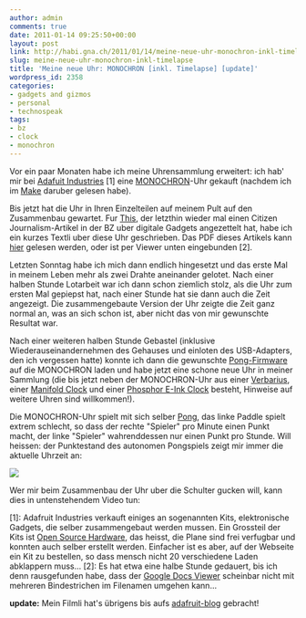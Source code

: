```yaml
---
author: admin
comments: true
date: 2011-01-14 09:25:50+00:00
layout: post
link: http://habi.gna.ch/2011/01/14/meine-neue-uhr-monochron-inkl-timelapse/
slug: meine-neue-uhr-monochron-inkl-timelapse
title: 'Meine neue Uhr: MONOCHRON [inkl. Timelapse] [update]'
wordpress_id: 2358
categories:
- gadgets and gizmos
- personal
- technospeak
tags:
- bz
- clock
- monochron
---
```


Vor ein paar Monaten habe ich meine Uhrensammlung erweitert: ich hab' mir bei [Adafuit Industries](http://adafruit.com/) [1] eine [MONOCHRON](http://www.ladyada.net/make/monochron/index.html)-Uhr gekauft (nachdem ich im [Make](http://habi.gna.ch/2010/11/30/make-magazine-gratis-bekommen/) daruber gelesen habe).




Bis jetzt hat die Uhr in Ihren Einzelteilen auf meinem Pult auf den Zusammenbau gewartet. Fur [This](http://www.borniert.com/), der letzthin wieder mal einen Citizen Journalism-Artikel in der BZ uber digitale Gadgets angezettelt hat, habe ich ein kurzes Textli uber diese Uhr geschrieben. Das PDF dieses Artikels kann [hier](http://habi.gna.ch/wp-content/uploads/2011/01/BZ_digital_MONOCHRON.pdf) gelesen werden, oder ist per Viewer unten eingebunden [2].




Letzten Sonntag habe ich mich dann endlich hingesetzt und das erste Mal in meinem Leben mehr als zwei Drahte aneinander gelotet. Nach einer halben Stunde Lotarbeit war ich dann schon ziemlich stolz, als die Uhr zum ersten Mal gepiepst hat, nach einer Stunde hat sie dann auch die Zeit angezeigt. Die zusammengebaute Version der Uhr zeigte die Zeit ganz normal an, was an sich schon ist, aber nicht das von mir gewunschte Resultat war.




Nach einer weiteren halben Stunde Gebastel (inklusive Wiederauseinandernehmen des Gehauses und einloten des USB-Adapters, den ich vergessen hatte) konnte ich dann die gewunschte [Pong-Firmware](http://www.ladyada.net/make/monochron/newclock.html) auf die MONOCHRON laden und habe jetzt eine schone neue Uhr in meiner Sammlung (die bis jetzt neben der MONOCHRON-Uhr aus einer [Verbarius](http://www.artlebedev.com/everything/verbarius/), einer [Manifold Clock](http://www.studiove.com/projects/manifold-clock) und einer [Phosphor E-Ink Clock](http://www.phosphorwatches.com/E-Ink-Digital-Hour-Clock-Watch-Black-Polyurethane-p/70510565260.htm) besteht, Hinweise auf weitere Uhren sind willkommen!).




Die MONOCHRON-Uhr spielt mit sich selber [Pong](http://de.wikipedia.org/wiki/Pong), das linke Paddle spielt extrem schlecht, so dass der rechte "Spieler" pro Minute einen Punkt macht, der linke "Spieler" wahrenddessen nur einen Punkt pro Stunde. Will heissen: der Punktestand des autonomen Pongspiels zeigt mir immer die aktuelle Uhrzeit an:

[![](http://habi.gna.ch/wp-content/uploads/2011/01/DSC_3278-300x200.jpg)](http://habi.gna.ch/wp-content/uploads/2011/01/DSC_3278.jpg)  



Wer mir beim Zusammenbau der Uhr uber die Schulter gucken will, kann dies in untenstehendem Video tun:

  

[1]: Adafruit Industries verkauft einiges an sogenannten Kits, elektronische Gadgets, die selber zusammengebaut werden mussen. Ein Grossteil der Kits ist [Open Source Hardware](http://de.wikipedia.org/wiki/Open_Source_Hardware), das heisst, die Plane sind frei verfugbar und konnten auch selber erstellt werden. Einfacher ist es aber, auf der Webseite ein Kit zu bestellen, so dass mensch nicht 20 verschiedene Laden abklappern muss...
[2]: Es hat etwa eine halbe Stunde gedauert, bis ich denn rausgefunden habe, dass der [Google Docs Viewer](https://docs.google.com/viewer) scheinbar nicht mit mehreren Bindestrichen im Filenamen umgehen kann...

**update:** Mein Filmli hat's übrigens bis aufs [adafruit-blog](http://www.adafruit.com/blog/2011/01/20/monochron-assembly-timelapse/) gebracht!

